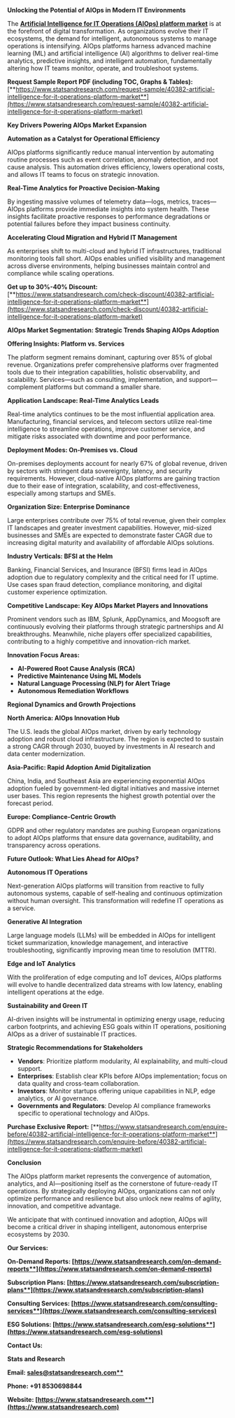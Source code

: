 ﻿**Unlocking the Potential of AIOps in Modern IT Environments**

The [**Artificial Intelligence for IT Operations (AIOps) platform market**](https://www.statsandresearch.com/report/40382-artificial-intelligence-for-it-operations-platform-market) is at the forefront of digital transformation. As organizations evolve their IT ecosystems, the demand for intelligent, autonomous systems to manage operations is intensifying. AIOps platforms harness advanced machine learning (ML) and artificial intelligence (AI) algorithms to deliver real-time analytics, predictive insights, and intelligent automation, fundamentally altering how IT teams monitor, operate, and troubleshoot systems.

**Request Sample Report PDF (including TOC, Graphs & Tables):** [**https://www.statsandresearch.com/request-sample/40382-artificial-intelligence-for-it-operations-platform-market**](https://www.statsandresearch.com/request-sample/40382-artificial-intelligence-for-it-operations-platform-market)

**Key Drivers Powering AIOps Market Expansion**

**Automation as a Catalyst for Operational Efficiency**

AIOps platforms significantly reduce manual intervention by automating routine processes such as event correlation, anomaly detection, and root cause analysis. This automation drives efficiency, lowers operational costs, and allows IT teams to focus on strategic innovation.

**Real-Time Analytics for Proactive Decision-Making**

By ingesting massive volumes of telemetry data—logs, metrics, traces—AIOps platforms provide immediate insights into system health. These insights facilitate proactive responses to performance degradations or potential failures before they impact business continuity.

**Accelerating Cloud Migration and Hybrid IT Management**

As enterprises shift to multi-cloud and hybrid IT infrastructures, traditional monitoring tools fall short. AIOps enables unified visibility and management across diverse environments, helping businesses maintain control and compliance while scaling operations.

**Get up to 30%-40% Discount:** [**https://www.statsandresearch.com/check-discount/40382-artificial-intelligence-for-it-operations-platform-market**](https://www.statsandresearch.com/check-discount/40382-artificial-intelligence-for-it-operations-platform-market)

**AIOps Market Segmentation: Strategic Trends Shaping AIOps Adoption**

**Offering Insights: Platform vs. Services**

The platform segment remains dominant, capturing over 85% of global revenue. Organizations prefer comprehensive platforms over fragmented tools due to their integration capabilities, holistic observability, and scalability. Services—such as consulting, implementation, and support—complement platforms but command a smaller share.

**Application Landscape: Real-Time Analytics Leads**

Real-time analytics continues to be the most influential application area. Manufacturing, financial services, and telecom sectors utilize real-time intelligence to streamline operations, improve customer service, and mitigate risks associated with downtime and poor performance.

**Deployment Modes: On-Premises vs. Cloud**

On-premises deployments account for nearly 67% of global revenue, driven by sectors with stringent data sovereignty, latency, and security requirements. However, cloud-native AIOps platforms are gaining traction due to their ease of integration, scalability, and cost-effectiveness, especially among startups and SMEs.

**Organization Size: Enterprise Dominance**

Large enterprises contribute over 75% of total revenue, given their complex IT landscapes and greater investment capabilities. However, mid-sized businesses and SMEs are expected to demonstrate faster CAGR due to increasing digital maturity and availability of affordable AIOps solutions.

**Industry Verticals: BFSI at the Helm**

Banking, Financial Services, and Insurance (BFSI) firms lead in AIOps adoption due to regulatory complexity and the critical need for IT uptime. Use cases span fraud detection, compliance monitoring, and digital customer experience optimization.

**Competitive Landscape: Key AIOps Market Players and Innovations**

Prominent vendors such as IBM, Splunk, AppDynamics, and Moogsoft are continuously evolving their platforms through strategic partnerships and AI breakthroughs. Meanwhile, niche players offer specialized capabilities, contributing to a highly competitive and innovation-rich market.

**Innovation Focus Areas:**

- **AI-Powered Root Cause Analysis (RCA)**
- **Predictive Maintenance Using ML Models**
- **Natural Language Processing (NLP) for Alert Triage**
- **Autonomous Remediation Workflows**

**Regional Dynamics and Growth Projections**

**North America: AIOps Innovation Hub**

The U.S. leads the global AIOps market, driven by early technology adoption and robust cloud infrastructure. The region is expected to sustain a strong CAGR through 2030, buoyed by investments in AI research and data center modernization.

**Asia-Pacific: Rapid Adoption Amid Digitalization**

China, India, and Southeast Asia are experiencing exponential AIOps adoption fueled by government-led digital initiatives and massive internet user bases. This region represents the highest growth potential over the forecast period.

**Europe: Compliance-Centric Growth**

GDPR and other regulatory mandates are pushing European organizations to adopt AIOps platforms that ensure data governance, auditability, and transparency across operations.

**Future Outlook: What Lies Ahead for AIOps?**

**Autonomous IT Operations**

Next-generation AIOps platforms will transition from reactive to fully autonomous systems, capable of self-healing and continuous optimization without human oversight. This transformation will redefine IT operations as a service.

**Generative AI Integration**

Large language models (LLMs) will be embedded in AIOps for intelligent ticket summarization, knowledge management, and interactive troubleshooting, significantly improving mean time to resolution (MTTR).

**Edge and IoT Analytics**

With the proliferation of edge computing and IoT devices, AIOps platforms will evolve to handle decentralized data streams with low latency, enabling intelligent operations at the edge.

**Sustainability and Green IT**

AI-driven insights will be instrumental in optimizing energy usage, reducing carbon footprints, and achieving ESG goals within IT operations, positioning AIOps as a driver of sustainable IT practices.

**Strategic Recommendations for Stakeholders**

- **Vendors**: Prioritize platform modularity, AI explainability, and multi-cloud support.
- **Enterprises**: Establish clear KPIs before AIOps implementation; focus on data quality and cross-team collaboration.
- **Investors**: Monitor startups offering unique capabilities in NLP, edge analytics, or AI governance.
- **Governments and Regulators**: Develop AI compliance frameworks specific to operational technology and AIOps.

**Purchase Exclusive Report:** [**https://www.statsandresearch.com/enquire-before/40382-artificial-intelligence-for-it-operations-platform-market**](https://www.statsandresearch.com/enquire-before/40382-artificial-intelligence-for-it-operations-platform-market)

**Conclusion**

The AIOps platform market represents the convergence of automation, analytics, and AI—positioning itself as the cornerstone of future-ready IT operations. By strategically deploying AIOps, organizations can not only optimize performance and resilience but also unlock new realms of agility, innovation, and competitive advantage.

We anticipate that with continued innovation and adoption, AIOps will become a critical driver in shaping intelligent, autonomous enterprise ecosystems by 2030.

**Our Services:**

**On-Demand Reports: [https://www.statsandresearch.com/on-demand-reports**](https://www.statsandresearch.com/on-demand-reports)**

**Subscription Plans: [https://www.statsandresearch.com/subscription-plans**](https://www.statsandresearch.com/subscription-plans)**

**Consulting Services: [https://www.statsandresearch.com/consulting-services**](https://www.statsandresearch.com/consulting-services)**

**ESG Solutions: [https://www.statsandresearch.com/esg-solutions**](https://www.statsandresearch.com/esg-solutions)**

**Contact Us:**

**Stats and Research**

**Email: [sales@statsandresearch.com**](mailto:sales@statsandresearch.com)**

**Phone: +91 8530698844**

**Website: [https://www.statsandresearch.com**](https://www.statsandresearch.com)**
